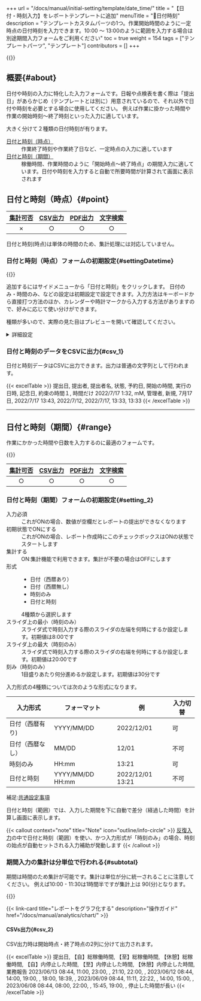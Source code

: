 +++
url = "/docs/manual/initial-setting/template/date_time/"
title = "【日付・時刻入力】をレポートテンプレートに追加"
menuTitle = "🧩日付時刻"
description = "テンプレートカスタムパーツの1つ。作業開始時間のように一定時点の日付時刻を入力できます。10:00 〜 13:00のように範囲を入力する場合は別途期間入力フォームをご利用ください"
toc = true
weight = 154
tags = ["テンプレートパーツ", "テンプレート"]
contributors = []
+++

{{<icatch filename="img/date-time" msg="日付や時刻、期間等を入力するにはこれが一番！" alice="here">}}

## 概要{#about}

日付や時刻の入力に特化した入力フォームです。日報や点検表を書く際は「提出日」があらかじめ（テンプレートとは別に）用意されているので、それ以外で日付や時刻を必要とする場合に使用してください。
例えば作業に掛かった時間や作業の開始時刻〜終了時刻といった入力に適しています。

大きく分けて２種類の日付時刻が有ります。

<dl class="basic">
<dt><a href="#point">日付と時刻（時点）</a></dt>
<dd>作業終了時刻や作業終了日など、一定時点の入力に適しています</dd>
<dt><a href="#range">日付と時刻（期間）</a></dt>
<dd>稼働時間、作業時間のように「開始時点〜終了時点」の期間入力に適しています。日付や時刻を入力すると自動で所要時間が計算されて画面に表示されます</dd>
</dl>

## 日付と時刻（時点）{#point}

| [集計可否](/docs/manual/analytics/) | [CSV出力](/docs/manual/analytics/csv/) | [PDF出力](/docs/manual/read-report/state/#pdf_export) | [文字検索](/docs/manual/read-report/list/#searchFunction) |
| :---------------------------------: | :------------------------------------: | :---------------------------------------------------: | :-------------------------------------------------------: |
|                  ✗                  |                   ○                    |                           ○                           |                             ○                             |

日付と時刻(時点)は単体の時間のため、集計処理には対応していません。

### 日付と時刻（時点）フォームの初期設定{#settingDatetime}

{{<icatch filename="img/datetime-template-edit" msg="左のパーツリストから日付と時刻を追加します">}}

追加するにはサイドメニューから「日付と時刻」をクリックします。
日付のみ・時間のみ、などの設定は初期設定で設定できます。入力方法はキーボードから直接打つ方法のほか、カレンダーや時計マークから入力する方法がありますので、好みに応じて使い分けができます。

種類が多いので、実際の見た目はプレビューを開いて確認してください。

<details>
  <summary>詳細設定</summary>

<dl class="basic">
  <dt><a href="/tips/required/">入力必須</a></dt>
  <dd>これがONの場合、数値が空欄だとレポートの提出ができなくなります</dd>
  <dt>形式</dt>
  <dd>
  <ul>
  <li>日付（西暦あり）</li>
  <li>日付（西暦無し）</li>
  <li>時刻のみ</li>
  <li>日付と時刻</li>
  から選択します
  </dd>
</dl>

入力形式の4種類については次のような形式になります。

| 入力形式         | フォーマット     | 例               | 入力切替 |
| ---------------- | ---------------- | ---------------- | -------- |
| 日付（西暦有り)  | YYYY/MM/DD       | 2022/12/01       | 可       |
| 日付（西暦なし） | MM/DD            | 12/01            | 不可     |
| 時刻のみ         | HH:mm            | 13:21            | 可       |
| 日付と時刻       | YYYY/MM/DD HH:mm | 2022/12/01 13:21 | 不可     |

補足:[共通設定事項](/docs/manual/initial-setting/template/make/#common_setting)

</details>

### 日付と時刻のデータをCSVに出力{#csv_1}

日付と時刻データはCSVに出力できます。出力は普通の文字列として行われます。

{{< excelTable >}}
提出日, 提出者, 提出者名, 状態, 予約日, 開始の時間, 実行の日時, 記念日, 約束の時間１, 時間だけ
2022/7/17 1:32, mM, 管理者, 新規, 7月17日, 2022/7/17 13:43, 2022/7/12, 2022/7/17, 13:33, 13:33
{{< /excelTable >}}

---

## 日付と時刻（期間）{#range}

作業にかかった時間や日数を入力するのに最適のフォームです。

{{<icatch filename="img/datetimes-icatch" msg="作業時間や期間、日付の計算も可能です"  alice="ok">}}

| [集計可否](/docs/manual/analytics/) | [CSV出力](/docs/manual/analytics/csv/) | [PDF出力](/docs/manual/read-report/state/#pdf_export) | [文字検索](/docs/manual/read-report/list/#searchFunction) |
| :---------------------------------: | :------------------------------------: | :---------------------------------------------------: | :-------------------------------------------------------: |
|                  ○                  |                   ○                    |                           ○                           |                             ○                             |

### 日付と時刻（期間）フォームの初期設定{#setting_2}

<dl class="basic">
  <dt>入力必須</dt>
  <dd>これがONの場合、数値が空欄だとレポートの提出ができなくなります</dd>
  <dt>初期状態でONにする</dt>
  <dd>これがONの場合、レポート作成時にこのチェックボックスはONの状態でスタートします</dd>

  <dt>集計する</dt>
  <dd>ON:集計機能で利用できます。集計が不要の場合はOFFにします</dd>

  <dt>形式</dt>
  <dd><ul><li>日付（西暦あり）</li><li>日付（西暦無し）</li><li>時刻のみ</li><li>日付と時刻</li></ul>4種類から選択します</dd>
  <dt>スライダ上の最小（時刻のみ）</dt>
  <dd>スライダ式で時刻入力する際のスライダの左端を何時にするか設定します。初期値は8:00です</dd>
  <dt>スライダ上の最大（時刻のみ）</dt>
  <dd>スライダ式で時刻入力する際のスライダの右端を何時にするか設定します。初期値は20:00です</dd>
  <dt>刻み（時刻のみ）</dt>
  <dd>1目盛りあたり何分進めるか設定します。初期値は30分です</dd>
</dl>

入力形式の4種類については次のような形式になります。

| 入力形式         | フォーマット     | 例               | 入力切替 |
| ---------------- | ---------------- | ---------------- | -------- |
| 日付（西暦有り)  | YYYY/MM/DD       | 2022/12/01       | 可       |
| 日付（西暦なし） | MM/DD            | 12/01            | 不可     |
| 時刻のみ         | HH:mm            | 13:21            | 可       |
| 日付と時刻       | YYYY/MM/DD HH:mm | 2022/12/01 13:21 | 不可     |

補足:[共通設定事項](/docs/manual/initial-setting/template/make/#common_setting)

日付と時刻（範囲）では、入力した期間を下に自動で差分（経過した時間）を計算し画面に表示します。

{{< callout context="note" title="Note" icon="outline/info-circle" >}}
[反復入力](/docs/manual/initial-setting/template/array/)の中で日付と時刻（範囲）を使い、かつ入力形式が「時刻のみ」の場合、時刻の始点が自動セットされる入力補助が発動します
{{< /callout >}}

### 期間入力の集計は分単位で行われる{#subtotal}

期間は時間のため集計が可能です。集計は単位が分に統一されることに注意してください。
例えば10:00 - 11:30は1時間半ですが集計上は 90(分)となります。

{{<icatch filename="img/charts" msg="期間のデータ（単位：分）を使って棒グラフを作成してみました。色々できるよ。試してみてね" alice="ok">}}

{{< link-card title="レポートをグラフ化する" description="操作ガイド" href="/docs/manual/analytics/chart/" >}}

#### CSVs出力{#csv_2}

CSV出力時は開始時点・終了時点の2列に分けて出力されます。

{{< excelTable >}}
提出日, 【自】総稼働時間, 【至】総稼働時間, 【休憩】総稼働時間, 【自】内停止した時間, 【至】内停止した時間, 【休憩】内停止した時間, 業務報告
2023/06/13 08:44, 11:00, 23:00, , 21:10, 22:00, ,
2023/06/12 08:44, 14:00, 19:00, , 18:00, 18:39, ,
2023/06/09 08:44, 11:11, 22:22, , 14:00, 15:00, ,
2023/06/08 08:44, 08:00, 22:00, , 15:45, 19:00, , 停止した時間が長い
{{< /excelTable >}}
